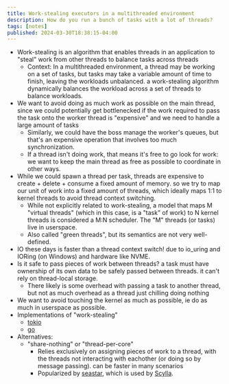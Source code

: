 ```yaml
---
title: Work-stealing executors in a multithreaded environment
description: How do you run a bunch of tasks with a lot of threads?
tags: [notes]
published: 2024-03-30T18:38:15-04:00
---
```


- Work-stealing is an algorithm that enables threads in an application to "steal" work from other threads to balance tasks across threads
  - Context: In a multithreaded environment, a thread may be working on a set of tasks, but tasks may take a variable amount of time to finish, leaving the workloads unbalanced. a work-stealing algorithm dynamically balances the workload across a set of threads to balance workloads.
- We want to avoid doing as much work as possible on the main thread, since we could potentially get bottlenecked if the work required to pass the task onto the worker thread is "expensive" and we need to handle a large amount of tasks
  - Similarly, we could have the boss manage the worker's queues, but that's an expensive operation that involves too much synchronization.
  - If a thread isn't doing work, that means it's free to go look for work: we want to keep the main thread as free as possible to coordinate in other ways.
- While we could spawn a thread per task, threads are expensive to create + delete + consume a fixed amount of memory. so we try to map our unit of work into a fixed amount of threads, which ideally maps 1:1 to kernel threads to avoid thread context switching.
  - While not explicitly related to work-stealing, a model that maps M "virtual threads" (which in this case, is a "task" of work) to N kernel threads is considered a M:N scheduler. The "M" threads (or tasks) live in userspace.
  - Also called "green threads", but its semantics are not very well-defined.
- IO these days is faster than a thread context switch! due to io_uring and IORing (on Windows) and hardware like NVME.
- Is it safe to pass pieces of work between threads? a task must have ownership of its own data to be safely passed between threads. it can't rely on thread-local storage.
  - There likely is some overhead with passing a task to another thread, but not as much overhead as a thread just chilling doing nothing
- We want to avoid touching the kernel as much as possible, ie do as much in userspace as possible.
- Implementations of "work-stealing"
  - [tokio](https://tokio.rs/blog/2019-10-scheduler)
  - [go](https://rakyll.org/scheduler/)
- Alternatives:
  - "share-nothing" or "thread-per-core"
    - Relies exclusively on assigning pieces of work to a thread, with the threads not interacting with eachother (or doing so by message passing). can be faster in many scenarios
    - Popularized by [seastar](https://seastar.io/), which is used by [Scylla](https://www.scylladb.com/).
